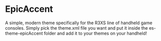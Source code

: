 # EpicAccent

A simple, modern theme specifically for the R3XS line of handheld game consoles.
Simply pick the theme.xml file you want and put it inside the es-theme-epicAccent folder and add it to your themes on your handheld!
